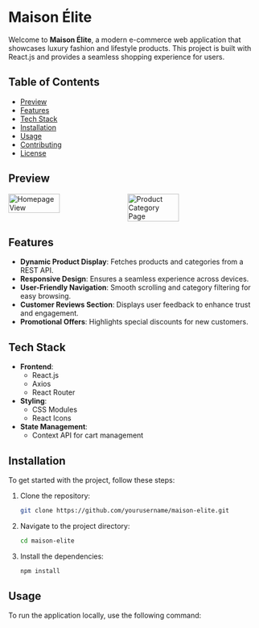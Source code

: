 # Maison Élite

Welcome to **Maison Élite**, a modern e-commerce web application that showcases luxury fashion and lifestyle products. This project is built with React.js and provides a seamless shopping experience for users.

## Table of Contents
- [Preview](#Preview)
- [Features](#features)
- [Tech Stack](#tech-stack)
- [Installation](#installation)
- [Usage](#usage)
- [Contributing](#contributing)
- [License](#license)

## Preview
<div style="display: flex; gap: 10px;">
  <img src="https://github.com/user-attachments/assets/ec4026fa-8708-4b0c-a03e-7b949c4dc3f4" alt="Homepage View" width="45%" />
  <img src="https://github.com/user-attachments/assets/13edcbfa-5d2e-4d6e-adcc-cbbc5ea7816b" alt="Product Category Page" width="45%" />
</div>

## Features
- **Dynamic Product Display**: Fetches products and categories from a REST API.
- **Responsive Design**: Ensures a seamless experience across devices.
- **User-Friendly Navigation**: Smooth scrolling and category filtering for easy browsing.
- **Customer Reviews Section**: Displays user feedback to enhance trust and engagement.
- **Promotional Offers**: Highlights special discounts for new customers.

## Tech Stack
- **Frontend**: 
  - React.js
  - Axios
  - React Router
- **Styling**: 
  - CSS Modules
  - React Icons
- **State Management**: 
  - Context API for cart management

## Installation
To get started with the project, follow these steps:

1. Clone the repository:
   ```bash
   git clone https://github.com/yourusername/maison-elite.git
   ```
2. Navigate to the project directory:
   ```bash
   cd maison-elite
   ```
3. Install the dependencies:
   ```bash
   npm install
   ```

## Usage
To run the application locally, use the following command:
